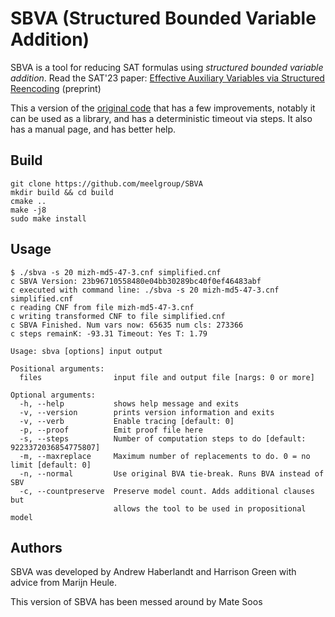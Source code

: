 # SBVA (Structured Bounded Variable Addition)

SBVA is a tool for reducing SAT formulas using _structured bounded variable
addition_. Read the SAT'23 paper: [Effective Auxiliary Variables via Structured
Reencoding](https://arxiv.org/pdf/2307.01904.pdf) (preprint)

This a version of the [original code](https://github.com/hgarrereyn/SBVA) that
has a few improvements, notably it can be used as a library, and has a
deterministic timeout via steps. It also has a manual page, and has better help.

## Build

```
git clone https://github.com/meelgroup/SBVA
mkdir build && cd build
cmake ..
make -j8
sudo make install
```

## Usage

```shell
$ ./sbva -s 20 mizh-md5-47-3.cnf simplified.cnf
c SBVA Version: 23b96710558480e04bb30289bc40f0ef46483abf
c executed with command line: ./sbva -s 20 mizh-md5-47-3.cnf simplified.cnf
c reading CNF from file mizh-md5-47-3.cnf
c writing transformed CNF to file simplified.cnf
c SBVA Finished. Num vars now: 65635 num cls: 273366
c steps remainK: -93.31 Timeout: Yes T: 1.79
```

```shell
Usage: sbva [options] input output

Positional arguments:
  files                input file and output file [nargs: 0 or more]

Optional arguments:
  -h, --help           shows help message and exits
  -v, --version        prints version information and exits
  -v, --verb           Enable tracing [default: 0]
  -p, --proof          Emit proof file here
  -s, --steps          Number of computation steps to do [default: 9223372036854775807]
  -m, --maxreplace     Maximum number of replacements to do. 0 = no limit [default: 0]
  -n, --normal         Use original BVA tie-break. Runs BVA instead of SBV
  -c, --countpreserve  Preserve model count. Adds additional clauses but
                       allows the tool to be used in propositional model
```

## Authors

SBVA was developed by Andrew Haberlandt and Harrison Green with advice from Marijn Heule.

This version of SBVA has been messed around by Mate Soos
